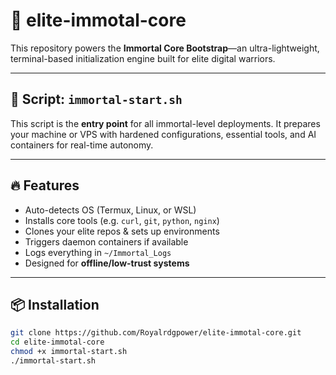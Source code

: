 # 🚀 elite-immotal-core

This repository powers the **Immortal Core Bootstrap**—an ultra-lightweight, terminal-based initialization engine built for elite digital warriors.

---

## 📜 Script: `immortal-start.sh`

This script is the **entry point** for all immortal-level deployments. It prepares your machine or VPS with hardened configurations, essential tools, and AI containers for real-time autonomy.

---

## 🔥 Features

- Auto-detects OS (Termux, Linux, or WSL)
- Installs core tools (e.g. `curl`, `git`, `python`, `nginx`)
- Clones your elite repos & sets up environments
- Triggers daemon containers if available
- Logs everything in `~/Immortal_Logs`
- Designed for **offline/low-trust systems**

---

## 📦 Installation

```bash
git clone https://github.com/Royalrdgpower/elite-immotal-core.git
cd elite-immotal-core
chmod +x immortal-start.sh
./immortal-start.sh
